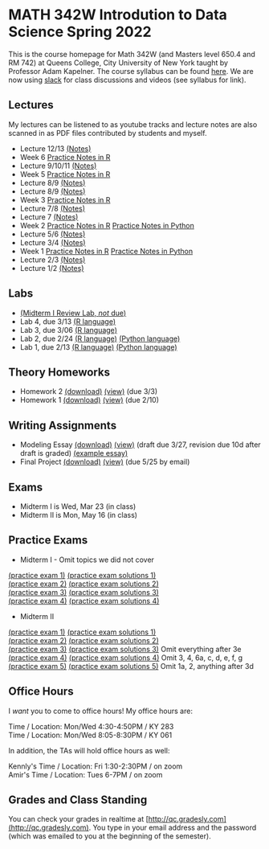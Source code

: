 # MATH 342W Introdution to Data Science Spring 2022

This is the course homepage for Math 342W (and Masters level 650.4 and RM 742) at Queens College, City University of New York taught by Professor Adam Kapelner. The course syllabus can be found [here](https://github.com/kapelner/QC_Math_342W_Spring_2022/blob/master/syllabus/syllabus.pdf). We are now using [slack](https://slack.com/) for class discussions and videos (see syllabus for link).

## Lectures

My lectures can be listened to as youtube tracks and lecture notes are also scanned in as PDF files contributed by students and myself.

<!--
* Lecture 25 video from last year's meeting on slack
  - [Practice Notes](https://github.com/kapelner/QC_Math_342W_Spring_2022/blob/master/practice_lectures/lec25.Rmd)
  - Theory Notes [(Prof)](https://github.com/kapelner/QC_Math_342W_Spring_2022/blob/master/lectures/lec25kap.pdf)
* Lecture 24 video from last year's meeting on slack
  - [Practice Notes](https://github.com/kapelner/QC_Math_342W_Spring_2022/blob/master/practice_lectures/lec24.Rmd)
  - Theory Notes [(Prof)](https://github.com/kapelner/QC_Math_342W_Spring_2022/blob/master/lectures/lec24kap.pdf)
* Lecture 23 video from last year's meeting on slack
  - [Practice Notes](https://github.com/kapelner/QC_Math_342W_Spring_2022/blob/master/practice_lectures/lec23.Rmd)
  - Theory Notes [(Prof)](https://github.com/kapelner/QC_Math_342W_Spring_2022/blob/master/lectures/lec23kap.pdf)
* Lecture 22 video from last year's meeting on slack
  - [Practice Notes](https://github.com/kapelner/QC_Math_342W_Spring_2022/blob/master/practice_lectures/lec22.Rmd)
  - Theory Notes [(Prof)](https://github.com/kapelner/QC_Math_342W_Spring_2022/blob/master/lectures/lec22kap.pdf)
* Lecture 21 video from last year's meeting on slack
  - [Practice Notes](https://github.com/kapelner/QC_Math_342W_Spring_2022/blob/master/practice_lectures/lec21.Rmd)
  - Theory Notes [(Prof)](https://github.com/kapelner/QC_Math_342W_Spring_2022/blob/master/lectures/lec21kap.pdf)
* Lecture 20 video from last year's meeting on slack
  - [Practice Notes](https://github.com/kapelner/QC_Math_342W_Spring_2022/blob/master/practice_lectures/lec20.Rmd)
  - Theory Notes [(Prof)](https://github.com/kapelner/QC_Math_342W_Spring_2022/blob/master/lectures/lec20kap.pdf)
* Lecture 19 video from last year's meeting on slack
  - [Practice Notes](https://github.com/kapelner/QC_Math_342W_Spring_2022/blob/master/practice_lectures/lec19.Rmd)
  - Theory Notes [(Prof)](https://github.com/kapelner/QC_Math_342W_Spring_2022/blob/master/lectures/lec19kap.pdf) [(Kennly Weerasinghe)](https://github.com/wskennly/QC_Math_342W_Spring_2022/blob/master/lectures/lec19weerasinghe.pdf)
* Lecture 18 video from last year's meeting on slack
  - [Practice Notes](https://github.com/kapelner/QC_Math_342W_Spring_2022/blob/master/practice_lectures/lec18.Rmd)
* Lecture 17 video from last year's meeting on slack
  - [Practice Notes](https://github.com/kapelner/QC_Math_342W_Spring_2022/blob/master/practice_lectures/lec17.Rmd)
  - Theory Notes [(Prof)](https://github.com/kapelner/QC_Math_342W_Spring_2022/blob/master/lectures/lec17kap.pdf) [(Kennly Weerasinghe)](https://github.com/wskennly/QC_Math_342W_Spring_2022/blob/master/lectures/lec17weerasinghe.pdf)
* Lecture 16 video from last year's meeting on slack
  - [Practice Notes](https://github.com/kapelner/QC_Math_342W_Spring_2022/blob/master/practice_lectures/lec16.Rmd)
  - Theory Notes [(Prof)](https://github.com/kapelner/QC_Math_342W_Spring_2022/blob/master/lectures/lec16kap.pdf) [(Kennly Weerasinghe)](https://github.com/wskennly/QC_Math_342W_Spring_2022/blob/master/lectures/lec16weerasinghe.pdf)
* Review 1 video from last year's meeting on slack [(Prof)](https://github.com/kapelner/QC_Math_342W_Spring_2022/blob/master/lectures/review1.pdf)
* Lecture 15 video from last year's meeting on slack
  - [Practice Notes](https://github.com/kapelner/QC_Math_342W_Spring_2022/blob/master/practice_lectures/lec15.Rmd)
* Lecture 14 video from last year's meeting on slack
  - [Practice Notes](https://github.com/kapelner/QC_Math_342W_Spring_2022/blob/master/practice_lectures/lec14.Rmd)
  - Theory Notes [(Prof)](https://github.com/kapelner/QC_Math_342W_Spring_2022/blob/master/lectures/lec14kap.pdf) [(Enoch Kim)](https://github.com/derpnoch/QC_Math_342W_Spring_2022/blob/master/lectures/lec14kim.pdf) [(Kennly Weerasinghe)](https://github.com/wskennly/QC_Math_342W_Spring_2022/blob/master/lectures/lec14weerasinghe.pdf) [(Brendan Gubbins)](https://github.com/brendangubbins/QC_Math_342W_Spring_2022/blob/master/lectures/lec14gubbins.pdf)
* Lecture 13 video from last year's meeting on slack
  - [Practice Notes](https://github.com/kapelner/QC_Math_342W_Spring_2022/blob/master/practice_lectures/lec13.Rmd)
  - Theory Notes [(Prof)](https://github.com/kapelner/QC_Math_342W_Spring_2022/blob/master/lectures/lec13kap.pdf) [(Enoch Kim)](https://github.com/derpnoch/QC_Math_342W_Spring_2022/blob/master/lectures/lec13kim.pdf) [(Brendan Gubbins)](https://github.com/brendangubbins/QC_Math_342W_Spring_2022/blob/master/lectures/lec13gubbins.pdf) [(Kennly Weerasinghe)](https://github.com/wskennly/QC_Math_342W_Spring_2022/blob/master/lectures/lec13weerasinghe.pdf)
* Lecture 12 video from last year's meeting on slack
  - [Practice Notes](https://github.com/kapelner/QC_Math_342W_Spring_2022/blob/master/practice_lectures/lec12.Rmd)
  - Theory Notes [(Prof)](https://github.com/kapelner/QC_Math_342W_Spring_2022/blob/master/lectures/lec12kap.pdf) [(Enoch Kim)](https://github.com/derpnoch/QC_Math_342W_Spring_2022/blob/master/lectures/lec12kim.pdf) [(Brendan Gubbins)](https://github.com/brendangubbins/QC_Math_342W_Spring_2022/blob/master/lectures/lec12gubbins.pdf)
* Lecture 11 video from last year's meeting on slack
  - [Practice Notes](https://github.com/kapelner/QC_Math_342W_Spring_2022/blob/master/practice_lectures/lec11.Rmd)
  - Theory Notes [(Prof)](https://github.com/kapelner/QC_Math_342W_Spring_2022/blob/master/lectures/lec11kap.pdf) [(Enoch Kim)](https://github.com/derpnoch/QC_Math_342W_Spring_2022/blob/master/lectures/lec11kim.pdf) [(Brendan Gubbins)](https://github.com/brendangubbins/QC_Math_342W_Spring_2022/blob/master/lectures/lec11gubbins.pdf) [(Alexis Montes)](https://github.com/AlexNYC25/QC_Math_342W_Spring_2022/blob/master/lectures/lec11montes.pdf)
* Lecture 10 video from last year's meeting on slack
  - [Practice Notes](https://github.com/kapelner/QC_Math_342W_Spring_2022/blob/master/practice_lectures/lec10.Rmd)
  - Theory Notes [(Prof)](https://github.com/kapelner/QC_Math_342W_Spring_2022/blob/master/lectures/lec10kap.pdf) [(Enoch Kim)](https://github.com/derpnoch/QC_Math_342W_Spring_2022/blob/master/lectures/lec10kim.pdf) [(Kennly Weerasinghe)](https://github.com/wskennly/QC_Math_342W_Spring_2022/blob/master/lectures/lec10weerasinghe.pdf) [(Brendan Gubbins)](https://github.com/brendangubbins/QC_Math_342W_Spring_2022/blob/master/lectures/lec10gubbins.pdf) [(Alexis Montes)](https://github.com/AlexNYC25/QC_Math_342W_Spring_2022/blob/master/lectures/lec10montes.pdf)
* Lecture 9 video from last year's meeting on slack
  - [Practice Notes](https://github.com/kapelner/QC_Math_342W_Spring_2022/blob/master/practice_lectures/lec09.Rmd) 
  - Theory Notes [(Prof)](https://github.com/kapelner/QC_Math_342W_Spring_2022/blob/master/lectures/lec09kap.pdf) [(Brendan Gubbins)](https://github.com/brendangubbins/QC_Math_342W_Spring_2022/blob/master/lectures/lec09gubbins.pdf) [(Enoch Kim)](https://github.com/derpnoch/QC_Math_342W_Spring_2022/blob/master/lectures/lec09kim.pdf) [(Kennly Weerasinghe)](https://github.com/wskennly/QC_Math_342W_Spring_2022/blob/master/lectures/lec09weerasinghe.pdf)
* Lecture 8 video from last year's meeting on slack
  - [Practice Notes](https://github.com/kapelner/QC_Math_342W_Spring_2022/blob/master/practice_lectures/lec08.Rmd) 
  - Theory Notes [(Prof)](https://github.com/kapelner/QC_Math_342W_Spring_2022/blob/master/lectures/lec08kap.pdf) [(Enoch Kim)](https://github.com/derpnoch/QC_Math_342W_Spring_2022/blob/master/lectures/lec08kim.pdf) [(Brendan Gubbins)](https://github.com/brendangubbins/QC_Math_342W_Spring_2022/blob/master/lectures/lec08gubbins.pdf) [(Kennly Weerasinghe)](https://github.com/wskennly/QC_Math_342W_Spring_2022/blob/master/lectures/lec08weerasinghe.pdf)
* Lecture 7 video from last year's meeting on slack
  - [Practice Notes](https://github.com/kapelner/QC_Math_342W_Spring_2022/blob/master/practice_lectures/lec07.Rmd) 
  - Theory Notes [(Prof)](https://github.com/kapelner/QC_Math_342W_Spring_2022/blob/master/lectures/lec07kap.pdf) [(Brendan Gubbins)](https://github.com/brendangubbins/QC_Math_342W_Spring_2022/blob/master/lectures/lec07gubbins.pdf) [(Enoch Kim)](https://github.com/derpnoch/QC_Math_342W_Spring_2022/blob/master/lectures/lec07kim.pdf) [(Alexis Montes)](https://github.com/AlexNYC25/QC_Math_342W_Spring_2022/blob/master/lectures/lec07montes.pdf) [(Kennly Weerasinghe)](https://github.com/wskennly/QC_Math_342W_Spring_2022/blob/master/lectures/lec07weerasinghe.pdf)
* Lecture 6 video from last year's meeting on slack
  - [Practice Notes](https://github.com/kapelner/QC_Math_342W_Spring_2022/blob/master/practice_lectures/lec06.Rmd) 
  - Theory Notes [(Prof)](https://github.com/kapelner/QC_Math_342W_Spring_2022/blob/master/lectures/lec06kap.pdf) [(Enoch Kim)](https://github.com/derpnoch/QC_Math_342W_Spring_2022/blob/master/lectures/lec06kim.pdf) [(Brendan Gubbins)](https://github.com/brendangubbins/QC_Math_342W_Spring_2022/blob/master/lectures/lec06gubbins.pdf) [(Kennly Weerasinghe)](https://github.com/wskennly/QC_Math_342W_Spring_2022/blob/master/lectures/lec06weerasinghe.pdf) [(Alexis Montes)](https://github.com/AlexNYC25/QC_Math_342W_Spring_2022/blob/master/lectures/lec06montes.pdf)
* Lecture 5 video from last year's meeting on slack
  - [Practice Notes](https://github.com/kapelner/QC_Math_342W_Spring_2022/blob/master/practice_lectures/lec05.Rmd)
  - Theory Notes [(Prof)](https://github.com/kapelner/QC_Math_342W_Spring_2022/blob/master/lectures/lec05kap.pdf) [(Enoch Kim)](https://github.com/derpnoch/QC_Math_342W_Spring_2022/blob/master/lectures/lec05kim.pdf) [(Brendan Gubbins)](https://github.com/brendangubbins/QC_Math_342W_Spring_2022/blob/master/lectures/lec05gubbins.pdf) [(Alexis Montes)](https://github.com/AlexNYC25/QC_Math_342W_Spring_2022/blob/master/lectures/lec05montes.pdf) [(Kennly Weerasinghe)](https://github.com/wskennly/QC_Math_342W_Spring_2022/blob/master/lectures/lec05weerasinghe.pdf)
* Lecture 4 video from last year's meeting on slack
  - [Practice Notes](https://github.com/kapelner/QC_Math_342W_Spring_2022/blob/master/practice_lectures/lec04.Rmd)
  - Theory Notes [(Prof)](https://github.com/kapelner/QC_Math_342W_Spring_2022/blob/master/lectures/lec04kap.pdf) [(Hanlin Wang)](https://github.com/Hanlin-Wang/QC_Math_342W_Spring_2022/blob/master/lectures/lec04wang.pdf) [(Enoch Kim)](https://github.com/derpnoch/QC_Math_342W_Spring_2022/blob/master/lectures/lec04kim.pdf) [(Brendan Gubbins)](https://github.com/brendangubbins/QC_Math_342W_Spring_2022/blob/master/lectures/lec04gubbins.pdf) [(Alexis Montes)](https://github.com/AlexNYC25/QC_Math_342W_Spring_2022/blob/master/lectures/lec04montes.pdf)
* Lecture 3 video from last year's meeting on slack
  - [Practice Notes](https://github.com/kapelner/QC_Math_342W_Spring_2022/blob/master/practice_lectures/lec03.Rmd)
* Lecture 2 video from last year's meeting on slack
  - Theory Notes [(Prof)](https://github.com/kapelner/QC_Math_342W_Spring_2022/blob/master/lectures/lec02kap.pdf) [(Elizabeth McHugh)](https://github.com/ejmchugh/QC_Math_342W_Spring_2022/blob/master/lectures/lec02mchugh.pdf) [(Brendan Gubbins)](https://github.com/brendangubbins/QC_Math_342W_Spring_2022/blob/master/lectures/lec02gubbins.pdf) [(Hanlin Wang)](https://github.com/Hanlin-Wang/QC_Math_342W_Spring_2022/blob/master/lectures/lec02wang.pdf) [(Alexis Montes)](https://github.com/AlexNYC25/QC_Math_342W_Spring_2022/blob/master/lectures/lec02montes.pdf) [(Enoch Kim)](https://github.com/derpnoch/QC_Math_342W_Spring_2022/blob/master/lectures/lec02kim.pdf)-->

* Lecture 12/13 [(Notes)](https://github.com/kapelner/QC_Math_342W_Spring_2021/blob/master/lectures/lec11kap.pdf)
* Week 6 [Practice Notes in R](https://github.com/kapelner/QC_Math_342W_Spring_2022/blob/master/practice_lectures/week06.Rmd) 
* Lecture 9/10/11 [(Notes)](https://github.com/kapelner/QC_Math_342W_Spring_2021/blob/master/lectures/lec10kap.pdf)
* Week 5 [Practice Notes in R](https://github.com/kapelner/QC_Math_342W_Spring_2022/blob/master/practice_lectures/week05.Rmd) 
* Lecture 8/9 [(Notes)](https://github.com/kapelner/QC_Math_342W_Spring_2021/blob/master/lectures/lec09kap.pdf)
* Lecture 8/9 [(Notes)](https://github.com/kapelner/QC_Math_342W_Spring_2021/blob/master/lectures/lec08kap.pdf)
* Week 3 [Practice Notes in R](https://github.com/kapelner/QC_Math_342W_Spring_2022/blob/master/practice_lectures/week03.Rmd) 
* Lecture 7/8 [(Notes)](https://github.com/kapelner/QC_Math_342W_Spring_2021/blob/master/lectures/lec07kap.pdf)
* Lecture 7 [(Notes)](https://github.com/kapelner/QC_Math_342W_Spring_2021/blob/master/lectures/lec06kap.pdf)
* Week 2 [Practice Notes in R](https://github.com/kapelner/QC_Math_342W_Spring_2022/blob/master/practice_lectures/week02.Rmd) [Practice Notes in Python](https://github.com/sfnxboy/342-2022-Python-Practice-lectures/blob/main/Practice%20Notes/4%20-%20Python%20Practice%20Lecture%204%20MATH%20342W%20Queens%20College%20-%20More%20Data%20Structures%2C%20Pandas%20and%20Functions.ipynb)
* Lecture 5/6 [(Notes)](https://github.com/kapelner/QC_Math_342W_Spring_2021/blob/master/lectures/lec05kap.pdf)
* Lecture 3/4 [(Notes)](https://github.com/kapelner/QC_Math_342W_Spring_2021/blob/master/lectures/lec04kap.pdf)
* Week 1 [Practice Notes in R](https://github.com/kapelner/QC_Math_342W_Spring_2022/blob/master/practice_lectures/week01.Rmd) [Practice Notes in Python](https://github.com/sfnxboy/342-2022-Python-Practice-lectures/blob/main/Practice%20Notes/3%20-%20Python%20Practice%20Lecture%203%20MATH%20342W%20Queens%20College%20-%20The%20Basics.ipynb)
* Lecture 2/3 [(Notes)](https://github.com/kapelner/QC_Math_342W_Spring_2021/blob/master/lectures/lec02kap.pdf)
* Lecture 1/2 [(Notes)](https://github.com/kapelner/QC_Math_342W_Spring_2021/blob/master/lectures/lec01kap.pdf)


## Labs

<!--
* [(Lab 10, *not* due)](https://github.com/kapelner/QC_Math_342W_Spring_2022/blob/master/labs/lab10.Rmd)
* [(Lab 9, due 5/10)](https://github.com/kapelner/QC_Math_342W_Spring_2022/blob/master/labs/lab09.Rmd)
* [(Lab 8, due 4/29)](https://github.com/kapelner/QC_Math_342W_Spring_2022/blob/master/labs/lab08.Rmd)
* [(Lab 7, due 4/22)](https://github.com/kapelner/QC_Math_342W_Spring_2022/blob/master/labs/lab07.Rmd)
* [(Lab 6, due 4/15)](https://github.com/kapelner/QC_Math_342W_Spring_2022/blob/master/labs/lab06.Rmd)
* [(Lab 5, due 3/18)](https://github.com/kapelner/QC_Math_342W_Spring_2022/blob/master/labs/lab05.Rmd)-->
* [(Midterm I Review Lab, *not* due)](https://github.com/kapelner/QC_Math_342W_Spring_2022/blob/master/labs/midterm1review.Rmd)
* Lab 4, due 3/13 [(R language)](https://github.com/kapelner/QC_Math_342W_Spring_2022/blob/master/labs/lab04.Rmd)
* Lab 3, due 3/06 [(R language)](https://github.com/kapelner/QC_Math_342W_Spring_2022/blob/master/labs/lab03.Rmd)
* Lab 2, due 2/24 [(R language)](https://github.com/kapelner/QC_Math_342W_Spring_2022/blob/master/labs/lab02.Rmd) [(Python language)](https://github.com/sfnxboy/342-2022-Python-Practice-lectures/blob/main/Labs/Lab%202%20-%20Python%20Lab.ipynb)
* Lab 1, due 2/13 [(R language)](https://github.com/kapelner/QC_Math_342W_Spring_2022/blob/master/labs/lab01.Rmd) [(Python language)](https://github.com/sfnxboy/342-2022-Python-Practice-lectures/blob/main/Labs/Lab%201%20-%20Python%20Lab.ipynb)

## Theory Homeworks

<!--
* Homework 5 [(download)](https://github.com/kapelner/QC_Math_342W_Spring_2022/blob/master/homeworks/hw05/hw05t.pdf?raw=true) [(view)](https://github.com/kapelner/QC_Math_342W_Spring_2022/blob/master/homeworks/hw05/hw05t.pdf) (*not* due)
* Homework 4 [(download)](https://github.com/kapelner/QC_Math_342W_Spring_2022/blob/master/homeworks/hw04/hw04t.pdf?raw=true) [(view)](https://github.com/kapelner/QC_Math_342W_Spring_2022/blob/master/homeworks/hw04/hw04t.pdf) (*not* due)
* Homework 3 [(download)](https://github.com/kapelner/QC_Math_342W_Spring_2022/blob/master/homeworks/hw03/hw03t.pdf?raw=true) [(view)](https://github.com/kapelner/QC_Math_342W_Spring_2022/blob/master/homeworks/hw03/hw03t.pdf) (due 4/7)-->
* Homework 2 [(download)](https://github.com/kapelner/QC_Math_342W_Spring_2022/blob/master/homeworks/hw02/hw02t.pdf?raw=true) [(view)](https://github.com/kapelner/QC_Math_342W_Spring_2022/blob/master/homeworks/hw02/hw02t.pdf) (due 3/3)
* Homework 1 [(download)](https://github.com/kapelner/QC_Math_342W_Spring_2022/blob/master/homeworks/hw01/hw01t.pdf?raw=true) [(view)](https://github.com/kapelner/QC_Math_342W_Spring_2022/blob/master/homeworks/hw01/hw01t.pdf) (due 2/10)

## Writing Assignments

* Modeling Essay [(download)](https://github.com/kapelner/QC_Math_342W_Spring_2022/blob/master/writing_assignments/modeling_essay_revised.pdf?raw=true) [(view)](https://github.com/kapelner/QC_Math_342W_Spring_2022/blob/master/writing_assignments/modeling_essay_revised.pdf) (draft due 3/27, revision due 10d after draft is graded) [(example essay)](https://github.com/kapelner/QC_Math_342W_Spring_2022/blob/master/writing_assignments/modeling_essay_example.pdf)
* Final Project [(download)](https://github.com/kapelner/QC_Math_342W_Spring_2022/blob/master/writing_assignments/final_project.pdf?raw=true) [(view)](https://github.com/kapelner/QC_Math_342W_Spring_2022/blob/master/writing_assignments/final_project.pdf) (due 5/25 by email)

## Exams

* Midterm I is Wed, Mar 23 (in class) 
* Midterm II is Mon, May 16 (in class) 


## Practice Exams

* Midterm I - Omit topics we did not cover

[(practice exam 1)](https://github.com/kapelner/QC_Math_342W_Spring_2021/blob/master/exams/midterm1/midterm1.pdf) [(practice exam solutions 1)](https://github.com/kapelner/QC_Math_342W_Spring_2021/blob/master/exams/midterm1/midterm1_solutions.pdf)\
[(practice exam 2)](https://github.com/kapelner/QC_Math_390.4_Spring_2020/blob/master/exams/midterm1/midterm1.pdf) [(practice exam solutions 2)](https://github.com/kapelner/QC_Math_390.4_Spring_2020/blob/master/exams/midterm1/midterm1_solutions.pdf)\
[(practice exam 3)](https://github.com/kapelner/QC_Math_390.4_Spring_2019/blob/master/exams/midterm1/midterm1.pdf) [(practice exam solutions 3)](https://github.com/kapelner/QC_Math_390.4_Spring_2019/blob/master/exams/midterm1/midterm1_solutions.pdf)\
[(practice exam 4)](https://github.com/kapelner/QC_Math_390.4_Spring_2018/blob/master/exams/midterm1/midterm1.pdf) [(practice exam solutions 4)](https://github.com/kapelner/QC_Math_390.4_Spring_2018/blob/master/exams/midterm1/midterm1_solutions.pdf)

* Midterm II

[(practice exam 1)](https://github.com/kapelner/QC_Math_342W_Spring_2021/blob/master/exams/midterm2/midterm2.pdf) [(practice exam solutions 1)](https://github.com/kapelner/QC_Math_342W_Spring_2021/blob/master/exams/midterm2/midterm2_solutions.pdf)\
[(practice exam 2)](https://github.com/kapelner/QC_Math_390.4_Spring_2020/blob/master/exams/midterm2/midterm2.pdf) [(practice exam solutions 2)](https://github.com/kapelner/QC_Math_390.4_Spring_2020/blob/master/exams/midterm2/midterm2_solutions.pdf)\
[(practice exam 3)](https://github.com/kapelner/QC_Math_390.4_Spring_2019/blob/master/exams/midterm2/midterm2.pdf) [(practice exam solutions 3)](https://github.com/kapelner/QC_Math_390.4_Spring_2019/blob/master/exams/midterm2/midterm2_solutions.pdf) Omit everything after 3e\
[(practice exam 4)](https://github.com/kapelner/QC_Math_390.4_Spring_2018/blob/master/exams/midterm2/midterm2.pdf) [(practice exam solutions 4)](https://github.com/kapelner/QC_Math_390.4_Spring_2018/blob/master/exams/midterm2/midterm2_solutions.pdf) Omit 3, 4, 6a, c, d, e, f, g\
[(practice exam 5)](https://github.com/kapelner/QC_Math_390.4_Spring_2018/blob/master/exams/final/final.pdf) [(practice exam solutions 5)](https://github.com/kapelner/QC_Math_390.4_Spring_2018/blob/master/exams/final/final_solutions.pdf) Omit 1a, 2, anything after 3d

## Office Hours

I *want* you to come to office hours! My office hours are:

Time / Location: Mon/Wed 4:30-4:50PM / KY 283\
Time / Location: Mon/Wed 8:05-8:30PM / KY 061

In addition, the TAs will hold office hours as well:

Kennly's Time / Location: Fri 1:30-2:30PM / on zoom\
Amir's Time / Location: Tues 6-7PM / on zoom

## Grades and Class Standing

You can check your grades in realtime at [http://qc.gradesly.com](http://qc.gradesly.com). You type in your email address and the password (which was emailed to you at the beginning of the semester).
